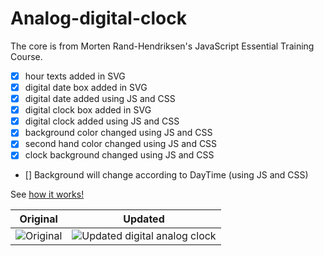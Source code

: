 # Analog-digital-clock

The core is from Morten Rand-Hendriksen's JavaScript Essential Training Course. 

- [x] hour texts added in SVG
- [x] digital date box added in SVG
- [x] digital date added using JS and CSS
- [x] digital clock box added in SVG
- [x] digital clock added using JS and CSS
- [x] background color changed using JS and CSS
- [x] second hand color changed using JS and CSS
- [x] clock background changed using JS and CSS
- [] Background will change according to DayTime (using JS and CSS)

See [how it works!](http://serkanokur.com/Clock/index.html)

Original | Updated
------------ | -------------
![Original](http://serkanokur.com/Clock/original.JPG) | ![Updated digital analog clock](http://serkanokur.com/Clock/Nclock.JPG)

